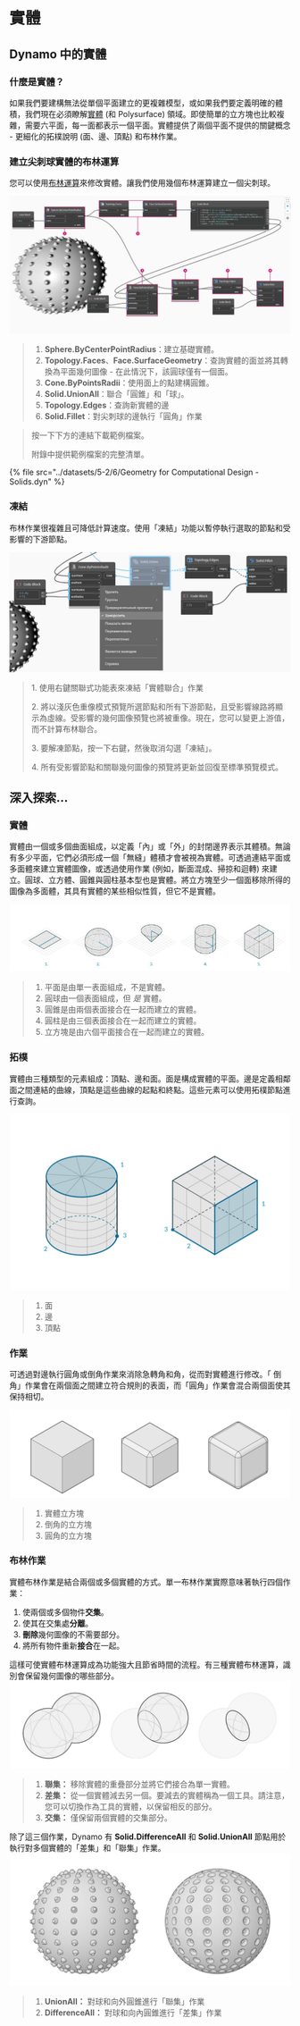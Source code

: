 # 實體

## Dynamo 中的實體

### 什麼是實體？

如果我們要建構無法從單個平面建立的更複雜模型，或如果我們要定義明確的體積，我們現在必須瞭解[實體](5-6\_solids.md#solids) (和 Polysurface) 領域。即使簡單的立方塊也比較複雜，需要六平面，每一面都表示一個平面。實體提供了兩個平面不提供的關鍵概念 - 更細化的拓樸說明 (面、邊、頂點) 和布林作業。

### 建立尖刺球實體的布林運算

您可以使用[布林運算](5-6\_solids.md#boolean-operations)來修改實體。讓我們使用幾個布林運算建立一個尖刺球。

![](<../images/5-2/6/solids  - spiky ball.jpg>)

> 1. **Sphere.ByCenterPointRadius**：建立基礎實體。
> 2. **Topology.Faces**、**Face.SurfaceGeometry**：查詢實體的面並將其轉換為平面幾何圖像 - 在此情況下，該圓球僅有一個面。
> 3. **Cone.ByPointsRadii**：使用面上的點建構圓錐。
> 4. **Solid.UnionAll**：聯合「圓錐」和「球」。
> 5. **Topology.Edges**：查詢新實體的邊
> 6. **Solid.Fillet**：對尖刺球的邊執行「圓角」作業

> 按一下下方的連結下載範例檔案。
>
> 附錄中提供範例檔案的完整清單。

{% file src="../datasets/5-2/6/Geometry for Computational Design - Solids.dyn" %}

### 凍結

布林作業很複雜且可降低計算速度。使用「凍結」功能以暫停執行選取的節點和受影響的下游節點。

![](<../images/5-2/6/solids - freeze node.jpg>)

> 1\. 使用右鍵關聯式功能表來凍結「實體聯合」作業
>
> 2\. 將以淺灰色重像模式預覽所選節點和所有下游節點，且受影響線路將顯示為虛線。受影響的幾何圖像預覽也將被重像。現在，您可以變更上游值，而不計算布林聯合。
>
> 3\. 要解凍節點，按一下右鍵，然後取消勾選「凍結」。
>
> 4\. 所有受影響節點和關聯幾何圖像的預覽將更新並回復至標準預覽模式。

## 深入探索...

### 實體

實體由一個或多個曲面組成，以定義「內」或「外」的封閉邊界表示其體積。無論有多少平面，它們必須形成一個「無縫」體積才會被視為實體。可透過連結平面或多面體來建立實體圖像，或透過使用作業 (例如，斷面混成、掃掠和迴轉) 來建立。圓球、立方體、圓錐與圓柱基本型也是實體。將立方塊至少一個面移除所得的圖像為多面體，其具有實體的某些相似性質，但它不是實體。

![實體](../images/5-2/6/Primitives.jpg)

> 1. 平面是由單一表面組成，不是實體。
> 2. 圓球由一個表面組成，但 _是_ 實體。
> 3. 圓錐是由兩個表面接合在一起而建立的實體。
> 4. 圓柱是由三個表面接合在一起而建立的實體。
> 5. 立方塊是由六個平面接合在一起而建立的實體。

### 拓樸

實體由三種類型的元素組成：頂點、邊和面。面是構成實體的平面。邊是定義相鄰面之間連結的曲線，頂點是這些曲線的起點和終點。這些元素可以使用拓樸節點進行查詢。

![拓樸](../images/5-2/6/Solid-topology.jpg)

> 1. 面
> 2. 邊
> 3. 頂點

### 作業

可透過對邊執行圓角或倒角作業來消除急轉角和角，從而對實體進行修改。「 倒角」作業會在兩個面之間建立符合規則的表面，而「圓角」作業會混合兩個面使其保持相切。

![](../images/5-2/6/SolidOperations.jpg)

> 1. 實體立方塊
> 2. 倒角的立方塊
> 3. 圓角的立方塊

### 布林作業

實體布林作業是結合兩個或多個實體的方式。單一布林作業實際意味著執行四個作業：

1. 使兩個或多個物件**交集**。
2. 使其在交集處**分離**。
3. **刪除**幾何圖像的不需要部分。
4. 將所有物件重新**接合**在一起。

這樣可使實體布林運算成為功能強大且節省時間的流程。有三種實體布林運算，識別會保留幾何圖像的哪些部分。![實體布林運算](../images/5-2/6/SolidBooleans.jpg)

> 1. **聯集：** 移除實體的重疊部分並將它們接合為單一實體。
> 2. **差集：** 從一個實體減去另一個。要減去的實體稱為一個工具。請注意，您可以切換作為工具的實體，以保留相反的部分。
> 3. **交集：** 僅保留兩個實體的交集部分。

除了這三個作業，Dynamo 有 **Solid.DifferenceAll** 和 **Solid.UnionAll** 節點用於執行對多個實體的「差集」和「聯集」作業。![](../images/5-2/6/BooleanAll.jpg)

> 1. **UnionAll：** 對球和向外圓錐進行「聯集」作業
> 2. **DifferenceAll：** 對球和向內圓錐進行「差集」作業

##
